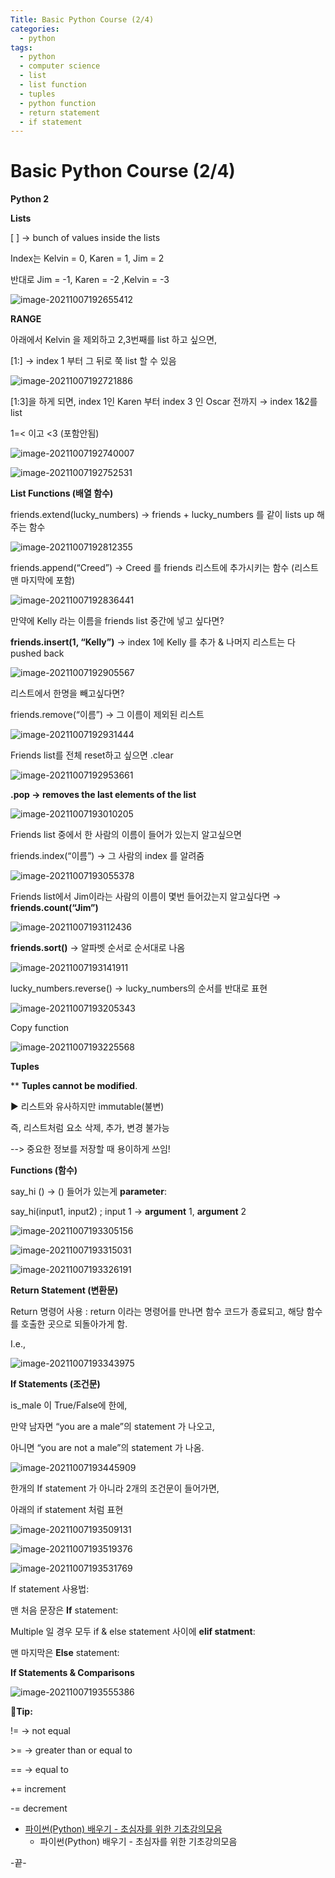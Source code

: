 ```yaml
---
Title: Basic Python Course (2/4)
categories:
  - python
tags:
  - python
  - computer science
  - list
  - list function
  - tuples
  - python function
  - return statement
  - if statement
---
```




# Basic Python Course (2/4)

**Python 2**

**Lists**

[ ] → bunch of values inside the lists

Index는 Kelvin = 0, Karen = 1, Jim = 2

반대로 Jim = -1, Karen = -2 ,Kelvin = -3

![image-20211007192655412](/images/2021-10-07-pythonprac2/image-20211007192655412.png)

**RANGE**

아래에서 Kelvin 을 제외하고 2,3번째를 list 하고 싶으면, 

[1:] → index 1	부터 그 뒤로 쭉 list 할 수 있음

![image-20211007192721886](/images/2021-10-07-pythonprac2/image-20211007192721886.png)

[1:3]을 하게 되면, index 1인 Karen 부터 index 3 인 Oscar 전까지 → index 1&2를 list 

1=< 이고 <3 (포함안됨) 

![image-20211007192740007](/images/2021-10-07-pythonprac2/image-20211007192740007.png)

![image-20211007192752531](/images/2021-10-07-pythonprac2/image-20211007192752531.png)



**List Functions (배열 함수)**



friends.extend(lucky_numbers) → friends + lucky_numbers 를 같이 lists up 해주는 함수

![image-20211007192812355](/images/2021-10-07-pythonprac2/image-20211007192812355.png)

friends.append(“Creed”) → Creed 를 friends 리스트에 추가시키는 함수 (리스트 맨 마지막에 포함)

![image-20211007192836441](/images/2021-10-07-pythonprac2/image-20211007192836441.png)

만약에 Kelly 라는 이름을 friends list 중간에 넣고 싶다면?

**friends.insert(1, “Kelly”)** → index 1에 Kelly 를 추가 & 나머지 리스트는 다 pushed back

![image-20211007192905567](/images/2021-10-07-pythonprac2/image-20211007192905567.png)

리스트에서 한명을 빼고싶다면?

friends.remove(“이름”) → 그 이름이 제외된 리스트

![image-20211007192931444](/images/2021-10-07-pythonprac2/image-20211007192931444.png)

Friends list를 전체 reset하고 싶으면 .clear

![image-20211007192953661](/images/2021-10-07-pythonprac2/image-20211007192953661.png)

**.pop → removes the last elements of the list**

![image-20211007193010205](/images/2021-10-07-pythonprac2/image-20211007193010205.png)

Friends list 중에서 한 사람의 이름이 들어가 있는지 알고싶으면

friends.index(“이름”) → 그 사람의 index 를 알려줌

![image-20211007193055378](/images/2021-10-07-pythonprac2/image-20211007193055378.png)

Friends list에서 Jim이라는 사람의 이름이 몇번 들어갔는지 알고싶다면 → **friends.count(“Jim”)**

![image-20211007193112436](/images/2021-10-07-pythonprac2/image-20211007193112436.png)

**friends.sort()** → 알파벳 순서로 순서대로 나옴

![image-20211007193141911](/images/2021-10-07-pythonprac2/image-20211007193141911.png)

lucky_numbers.reverse() → lucky_numbers의 순서를 반대로 표현

![image-20211007193205343](/images/2021-10-07-pythonprac2/image-20211007193205343.png)

Copy function

![image-20211007193225568](/images/2021-10-07-pythonprac2/image-20211007193225568.png)



**Tuples**

** **Tuples cannot be modified**.

▶ 리스트와 유사하지만 immutable(불변)

  즉, 리스트처럼 요소 삭제, 추가, 변경 불가능 

  --> 중요한 정보를 저장할 때 용이하게 쓰임!



**Functions (함수)**

say_hi () → () 들어가 있는게 **parameter**: 

say_hi(input1, input2) ; input 1 → **argument** 1, **argument** 2

![image-20211007193305156](/images/2021-10-07-pythonprac2/image-20211007193305156.png)

![image-20211007193315031](/images/2021-10-07-pythonprac2/image-20211007193315031.png)

![image-20211007193326191](/images/2021-10-07-pythonprac2/image-20211007193326191.png)



**Return Statement (변환문)**

Return 명령어 사용 : return 이라는 명령어를 만나면 함수 코드가 종료되고, 해당 함수를 호출한 곳으로 되돌아가게 함.

I.e., 

![image-20211007193343975](/images/2021-10-07-pythonprac2/image-20211007193343975.png)



**If Statements (조건문)**

is_male 이 True/False에 한에,

만약 남자면 “you are a male”의 statement 가 나오고,

아니면 “you are not a male”의 statement 가 나옴.

![image-20211007193445909](/images/2021-10-07-pythonprac2/image-20211007193445909.png)

한개의 If statement 가 아니라 2개의 조건문이 들어가면,

아래의 if statement 처럼 표현

![image-20211007193509131](/images/2021-10-07-pythonprac2/image-20211007193509131.png)

![image-20211007193519376](/images/2021-10-07-pythonprac2/image-20211007193519376.png)

![image-20211007193531769](/images/2021-10-07-pythonprac2/image-20211007193531769.png)



If statement 사용법:

맨 처음 문장은 **If** statement:

Multiple 일 경우 모두 if & else statement 사이에 **elif statment**:

맨 마지막은 **Else** statement:





**If Statements & Comparisons**

![image-20211007193555386](/images/2021-10-07-pythonprac2/image-20211007193555386.png)



**🍯Tip:**

!= → not equal

\>= → greater than or equal to

== → equal to 

+= increment

-= decrement


* [파이썬(Python) 배우기 - 초심자를 위한 기초강의모음](https://www.youtube.com/watch?v=rfscVS0vtbw)
  * 파이썬(Python) 배우기 - 초심자를 위한 기초강의모음

-끝-

